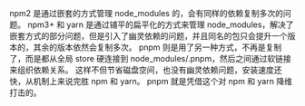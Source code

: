 npm2 是通过嵌套的方式管理 node_modules 的，会有同样的依赖复制多次的问题。
npm3+ 和 yarn 是通过铺平的扁平化的方式来管理 node_modules，解决了嵌套方式的部分问题，但是引入了幽灵依赖的问题，并且同名的包只会提升一个版本的，其余的版本依然会复制多次。
pnpm 则是用了另一种方式，不再是复制了，而是都从全局 store 硬连接到 node_modules/.pnpm，然后之间通过软链接来组织依赖关系。
这样不但节省磁盘空间，也没有幽灵依赖问题，安装速度还快，从机制上来说完胜 npm 和 yarn。
pnpm 就是凭借这个对 npm 和 yarn 降维打击的。
